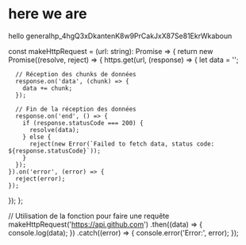 # here we are
hello generalhp_4hgQ3xDkantenK8w9PrCakJxX87Se81EkrWkaboun

const makeHttpRequest = (url: string): Promise<string> => {
  return new Promise((resolve, reject) => {
    https.get(url, (response) => {
      let data = '';

      // Réception des chunks de données
      response.on('data', (chunk) => {
        data += chunk;
      });

      // Fin de la réception des données
      response.on('end', () => {
        if (response.statusCode === 200) {
          resolve(data);
        } else {
          reject(new Error(`Failed to fetch data, status code: ${response.statusCode}`));
        }
      });
    }).on('error', (error) => {
      reject(error);
    });
  });
};

// Utilisation de la fonction pour faire une requête
makeHttpRequest('https://api.github.com')
  .then((data) => {
    console.log(data);
  })
  .catch((error) => {
    console.error('Error:', error);
  });
